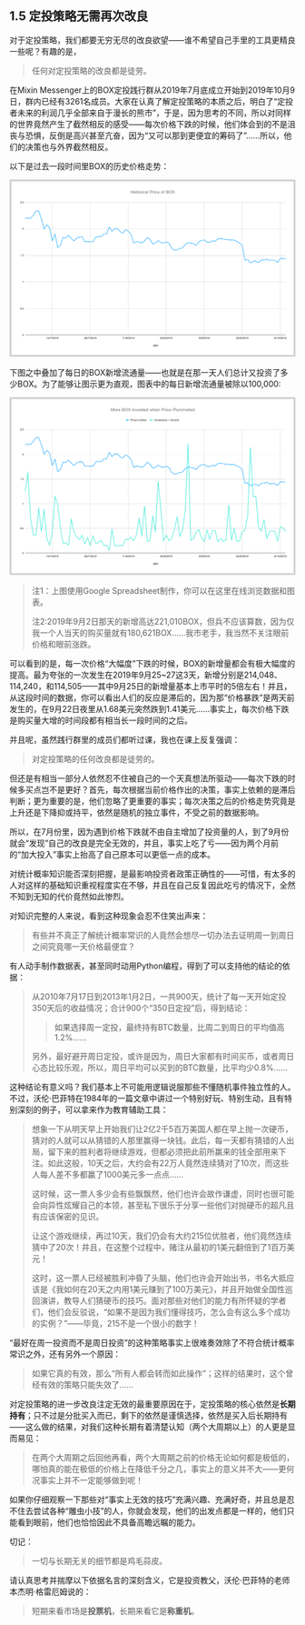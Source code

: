 ## 1.5 定投策略无需再次改良

对于定投策略，我们都要无穷无尽的改良欲望——谁不希望自己手里的工具更精良一些呢？有趣的是，

> 任何对定投策略的改良都是徒劳。

在Mixin Messenger上的BOX定投践行群从2019年7月底成立开始到2019年10月9日，群内已经有3261名成员。大家在认真了解定投策略的本质之后，明白了“定投者未来的利润几乎全部来自于漫长的熊市”，于是，因为思考的不同，所以对同样的世界竟然产生了截然相反的感受——每次价格下跌的时候，他们体会到的不是沮丧与恐惧，反倒是高兴甚至亢奋，因为“又可以那到更便宜的筹码了”……所以，他们的决策也与外界截然相反。

以下是过去一段时间里BOX的历史价格走势：

![Figure10](assets/images/Figure10.png)

下图之中叠加了每日的BOX新增流通量——也就是在那一天人们总计又投资了多少BOX。为了能够让图示更为直观，图表中的每日新增流通量被除以100,000:

![Figure11](assets/images/Figure11.png)

> 注1：上图使用Google Spreadsheet制作，你可以在这里在线浏览数据和图表。
>
> 注2:2019年9月2日那天的新增高达221,010BOX，但兵不应该算数，因为仅我一个人当天的购买量就有180,621BOX……我市老手，我当然不关注眼前价格和眼前涨跌。

可以看到的是，每一次价格“大幅度”下跌的时候，BOX的新增量都会有极大幅度的提高。最为夸张的一次发生在2019年9月25~27这3天，新增分别是214,048、114,240，和114,505——其中9月25日的新增量基本上市平时的5倍左右！并且，从这段时间的数据，你可以看出人们的反应是滞后的，因为那“价格暴跌”是两天前发生的，在9月22日夜里从1.68美元突然跌到1.41美元……事实上，每次价格下跌是购买量大增的时间段都有相当长一段时间的之后。

并且呢，虽然践行群里的成员们都听过课，我也在课上反复强调：

> 对定投策略的任何改良都是徒劳的。

但还是有相当一部分人依然忍不住被自己的一个天真想法所驱动——每次下跌的时候多买点岂不是更好？首先，每次根据当前价格作出的决策，事实上依赖的是滞后判断；更为重要的是，他们忽略了更重要的事实；每次决策之后的价格走势究竟是上升还是下降抑或持平，依然是随机的独立事件，不受之前的数据影响。

所以，在7月份里，因为遇到价格下跌就不由自主增加了投资量的人，到了9月份就会“发现”自己的改良是完全无效的，并且，事实上吃了亏——因为两个月前的“加大投入”事实上抬高了自己原本可以更低一点的成本。

对统计概率知识能否深刻把握，是最影响投资者政策正确性的——可惜，有太多的人对这样的基础知识重视程度实在不够，并且在自己反复因此吃亏的情况下，全然不知到无知的代价竟然如此惨烈。

对知识完整的人来说，看到这种现象会忍不住笑出声来：

> 有些并不真正了解统计概率常识的人竟然会想尽一切办法去证明周一到周日之间究竟哪一天价格最便宜？

有人动手制作数据表，甚至同时动用Python编程，得到了可以支持他的结论的依据：

> 从2010年7月17日到2013年1月2日，一共900天，统计了每一天开始定投350天后的收益情况；合计900个“350日定投”后，得到结论：
>
> > 如果选择周一定投，最终持有BTC数量，比周二到周日的平均值高1.2%……
>
> 另外，最好避开周日定投，或许是因为，周日大家都有时间买币，或者周日心态比较乐观，所以，周日平均可以买到的BTC数量，比平均少0.8%……

这种结论有意义吗？我们基本上不可能用逻辑说服那些不懂随机事件独立性的人。不过，沃伦·巴菲特在1984年的一篇文章中讲过一个特别好玩、特别生动，且有特别深刻的例子，可以拿来作为教育辅助工具：

> 想象一下从明天早上开始我们让2亿2千5百万美国人都在早上抛一次硬币，猜对的人就可以从猜错的人那里赢得一块钱。此后，每一天都有猜错的人出局，留下来的胜利者将继续游戏，但都必须把此前所赢来的钱全部用来下注。如此这般，10天之后，大约会有22万人竟然连续猜对了10次，而这些人每人差不多都赢了1000美元多一点点……
>
> 这时候，这一票人多少会有些飘飘然，他们也许会故作谦虚，同时也很可能会向异性炫耀自己的本领，甚至私下很乐于分享一些他们对抛硬币的超凡且有应该保密的见识。
>
> 让这个游戏继续，再过10天，我们仍会有大约215位优胜者，他们竟然连续猜中了20次！并且，在这整个过程中，赌注从最初的1美元翻倍到了1百万美元！
>
> 这时，这一票人已经被胜利冲昏了头脑，他们也许会开始出书，书名大抵应该是《我如何在20天之内用1美元赚到了100万美元》，并且开始做全国性巡回演讲，教导人们猜硬币的技巧。面对那些对他们的能力有所怀疑的学者们，他们会反驳说，“如果不是因为我们懂得技巧，怎么会有这么多个成功的实例？”——毕竟，215不是一个很小的数字！

“最好在周一投资而不是周日投资”的这种策略事实上很难奏效除了不符合统计概率常识之外，还有另外一个原因：

> 如果它真的有效，那么“所有人都会转而如此操作”；这样的结果时，这个曾经有效的策略只能失效了……

对定投策略的进一步改良注定无效的最重要原因在于，定投策略的核心依然是**长期持有**；只不过是分批买入而已，剩下的依然是谨慎选择，依然是买入后长期持有——这么做的结果，对我们这种长期有着清楚认知（两个大周期以上）的人更是显而易见：

> 在两个大周期之后回他再看，两个大周期之前的价格无论如何都是极低的，哪怕真的能在极低的价格上在降低千分之几，事实上的意义并不大——更何况事实上并不一定能够做到呢！

如果你仔细观察一下那些对“事实上无效的技巧”充满兴趣、充满好奇，并且总是忍不住去尝试各种“雕虫小技”的人，你就会发现，他们的出发点都是一样的，他们只能看到眼前，他们也恰恰因此不具备高瞻远瞩的能力。

切记：

> 一切与长期无关的细节都是鸡毛蒜皮。

请认真思考并揣摩以下依据名言的深刻含义，它是投资教父，沃伦·巴菲特的老师本杰明·格雷厄姆说的：

> 短期来看市场是**投票机**，长期来看它是**称重机**。

